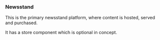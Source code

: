 ### Newsstand

This is the primary newsstand platform, where content is hosted, served and
purchased.

It has a store component which is optional in concept.
